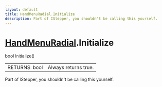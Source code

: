 ```yaml
---
layout: default
title: HandMenuRadial.Initialize
description: Part of IStepper, you shouldn't be calling this yourself.
---
```

# [HandMenuRadial]({{site.url}}/Pages/Reference/HandMenuRadial.html).Initialize

<div class='signature' markdown='1'>
bool Initialize()
</div>

|  |  |
|--|--|
|RETURNS: bool|Always returns true.|

Part of IStepper, you shouldn't be calling this yourself.



